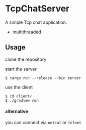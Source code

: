 # TcpChatServer

A simple Tcp chat application.

- multithreaded

## Usage

clone the repository

start the server
```
$ cargo run --release --bin server 
```

use the client
```
$ cd client/
$ ./gradlew run 
```
#### alternative
you can connect via `netcat` or `telnet` 
